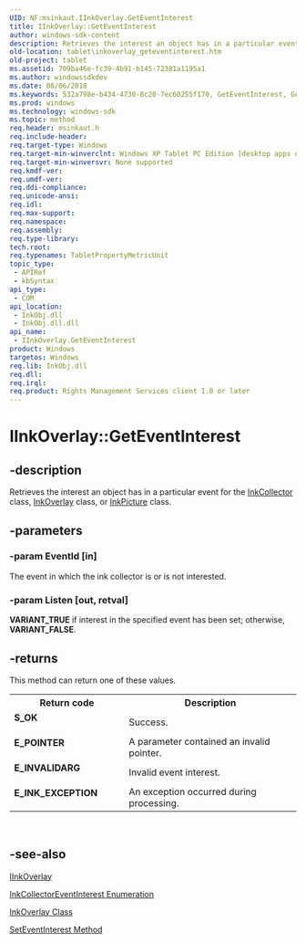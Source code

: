 ```yaml
---
UID: NF:msinkaut.IInkOverlay.GetEventInterest
title: IInkOverlay::GetEventInterest
author: windows-sdk-content
description: Retrieves the interest an object has in a particular event for the InkCollector class, InkOverlay class, or InkPicture class.
old-location: tablet\inkoverlay_geteventinterest.htm
old-project: tablet
ms.assetid: 709ba46e-fc39-4b91-b145-72381a1195a1
ms.author: windowssdkdev
ms.date: 08/06/2018
ms.keywords: 532a798e-b434-4730-8c20-7ec60255f170, GetEventInterest, GetEventInterest method [Tablet PC], GetEventInterest method [Tablet PC],IInkOverlay interface, IInkOverlay interface [Tablet PC],GetEventInterest method, IInkOverlay.GetEventInterest, IInkOverlay::GetEventInterest, msinkaut/IInkOverlay::GetEventInterest, tablet.inkoverlay_geteventinterest
ms.prod: windows
ms.technology: windows-sdk
ms.topic: method
req.header: msinkaut.h
req.include-header: 
req.target-type: Windows
req.target-min-winverclnt: Windows XP Tablet PC Edition [desktop apps only]
req.target-min-winversvr: None supported
req.kmdf-ver: 
req.umdf-ver: 
req.ddi-compliance: 
req.unicode-ansi: 
req.idl: 
req.max-support: 
req.namespace: 
req.assembly: 
req.type-library: 
tech.root: 
req.typenames: TabletPropertyMetricUnit
topic_type:
 - APIRef
 - kbSyntax
api_type:
 - COM
api_location:
 - InkObj.dll
 - InkObj.dll.dll
api_name:
 - IInkOverlay.GetEventInterest
product: Windows
targetos: Windows
req.lib: InkObj.dll
req.dll: 
req.irql: 
req.product: Rights Management Services client 1.0 or later
---
```


# IInkOverlay::GetEventInterest


## -description



Retrieves the interest an object has in a particular event for the <a href="https://msdn.microsoft.com/189f430e-9d00-4e29-bb8c-8ac195896793">InkCollector</a> class, <a href="https://msdn.microsoft.com/61191ab3-075e-458b-9e0f-4bc255687b3c">InkOverlay</a> class, or <a href="https://msdn.microsoft.com/e9fa6807-6e2a-44ec-9b8f-a560185e4367">InkPicture</a> class.




## -parameters




### -param EventId [in]

The event in which the ink collector is or is not interested.


### -param Listen [out, retval]

<b>VARIANT_TRUE</b> if interest in the specified event has been set; otherwise, <b>VARIANT_FALSE</b>.


## -returns



This method can return one of these values.

<table>
<tr>
<th>Return code</th>
<th>Description</th>
</tr>
<tr>
<td width="40%">
<dl>
<dt><b>S_OK</b></dt>
</dl>
</td>
<td width="60%">
Success.

</td>
</tr>
<tr>
<td width="40%">
<dl>
<dt><b>E_POINTER</b></dt>
</dl>
</td>
<td width="60%">
A parameter contained an invalid pointer.

</td>
</tr>
<tr>
<td width="40%">
<dl>
<dt><b>E_INVALIDARG</b></dt>
</dl>
</td>
<td width="60%">
Invalid event interest.

</td>
</tr>
<tr>
<td width="40%">
<dl>
<dt><b>E_INK_EXCEPTION</b></dt>
</dl>
</td>
<td width="60%">
An exception occurred during processing.

</td>
</tr>
</table>
 




## -see-also




<a href="tablet.iinkoverlay">IInkOverlay</a>



<a href="https://msdn.microsoft.com/db575790-345b-48da-b509-927eb2f47987">InkCollectorEventInterest Enumeration</a>



<a href="https://msdn.microsoft.com/61191ab3-075e-458b-9e0f-4bc255687b3c">InkOverlay Class</a>



<a href="https://msdn.microsoft.com/df25efbb-5229-4211-948f-3a213154a967">SetEventInterest Method</a>
 

 

